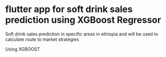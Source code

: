 # flutter app for soft drink sales prediction using XGBoost Regressor
 Soft drink sales prediction in specific areas in ethiopia and will be used to calculate route to market strategies

 Using XGBOOST
